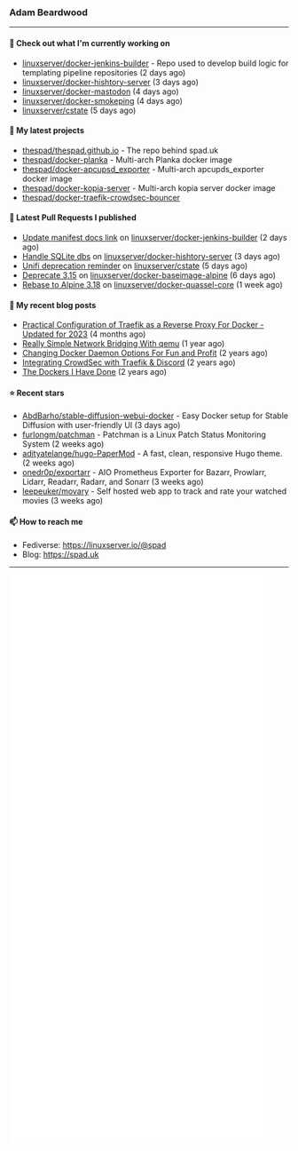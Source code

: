 ### Adam Beardwood
---
#### 👷 Check out what I'm currently working on

- [linuxserver/docker-jenkins-builder](https://github.com/linuxserver/docker-jenkins-builder) - Repo used to develop build logic for templating pipeline repositories (2 days ago)
- [linuxserver/docker-hishtory-server](https://github.com/linuxserver/docker-hishtory-server) (3 days ago)
- [linuxserver/docker-mastodon](https://github.com/linuxserver/docker-mastodon) (4 days ago)
- [linuxserver/docker-smokeping](https://github.com/linuxserver/docker-smokeping) (4 days ago)
- [linuxserver/cstate](https://github.com/linuxserver/cstate) (5 days ago)

#### 🌱 My latest projects

- [thespad/thespad.github.io](https://github.com/thespad/thespad.github.io) - The repo behind spad.uk
- [thespad/docker-planka](https://github.com/thespad/docker-planka) - Multi-arch Planka docker image
- [thespad/docker-apcupsd_exporter](https://github.com/thespad/docker-apcupsd_exporter) - Multi-arch apcupds_exporter docker image
- [thespad/docker-kopia-server](https://github.com/thespad/docker-kopia-server) - Multi-arch kopia server docker image 
- [thespad/docker-traefik-crowdsec-bouncer](https://github.com/thespad/docker-traefik-crowdsec-bouncer)

#### 🔨 Latest Pull Requests I published

- [Update manifest docs link](https://github.com/linuxserver/docker-jenkins-builder/pull/223) on [linuxserver/docker-jenkins-builder](https://github.com/linuxserver/docker-jenkins-builder) (2 days ago)
- [Handle SQLite dbs](https://github.com/linuxserver/docker-hishtory-server/pull/6) on [linuxserver/docker-hishtory-server](https://github.com/linuxserver/docker-hishtory-server) (3 days ago)
- [Unifi deprecation reminder](https://github.com/linuxserver/cstate/pull/184) on [linuxserver/cstate](https://github.com/linuxserver/cstate) (5 days ago)
- [Deprecate 3.15](https://github.com/linuxserver/docker-baseimage-alpine/pull/210) on [linuxserver/docker-baseimage-alpine](https://github.com/linuxserver/docker-baseimage-alpine) (6 days ago)
- [Rebase to Alpine 3.18](https://github.com/linuxserver/docker-quassel-core/pull/54) on [linuxserver/docker-quassel-core](https://github.com/linuxserver/docker-quassel-core) (1 week ago)

#### 📜 My recent blog posts

- [Practical Configuration of Traefik as a Reverse Proxy For Docker - Updated for 2023](https://www.spad.uk/posts/practical-configuration-of-traefik-as-a-reverse-proxy-for-docker-updated-for-2023/) (4 months ago)
- [Really Simple Network Bridging With qemu](https://www.spad.uk/posts/really-simple-network-bridging-with-qemu/) (1 year ago)
- [Changing Docker Daemon Options For Fun and Profit](https://www.spad.uk/posts/changing-docker-daemon-options-for-fun-and-profit/) (2 years ago)
- [Integrating CrowdSec with Traefik &amp; Discord](https://www.spad.uk/posts/integrating-crowdsec-with-traefik-discord/) (2 years ago)
- [The Dockers I Have Done](https://www.spad.uk/posts/the-dockers-i-have-done/) (2 years ago)

#### ⭐ Recent stars

- [AbdBarho/stable-diffusion-webui-docker](https://github.com/AbdBarho/stable-diffusion-webui-docker) - Easy Docker setup for Stable Diffusion with user-friendly UI (3 days ago)
- [furlongm/patchman](https://github.com/furlongm/patchman) - Patchman is a Linux Patch Status Monitoring System (2 weeks ago)
- [adityatelange/hugo-PaperMod](https://github.com/adityatelange/hugo-PaperMod) -  A fast, clean, responsive Hugo theme. (2 weeks ago)
- [onedr0p/exportarr](https://github.com/onedr0p/exportarr) - AIO Prometheus Exporter for Bazarr, Prowlarr, Lidarr, Readarr, Radarr, and Sonarr (3 weeks ago)
- [leepeuker/movary](https://github.com/leepeuker/movary) - Self hosted web app to track and rate your watched movies (3 weeks ago)

#### 📫 How to reach me
- Fediverse: https://linuxserver.io/@spad
- Blog: https://spad.uk
---
<img src="https://raw.githubusercontent.com/thespad/thespad/main/github-metrics.svg">
